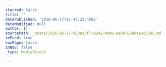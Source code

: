 ```yaml
---
starred: false
title: ''
datePublished: '2016-06-17T15:47:22.450Z'
dateModified: null
author: []
sourcePath: _posts/2016-06-17-d23ac3f7-9841-4ba0-ae8d-85e6ae2c3885.md
inFeed: true
hasPage: false
inNav: false
_type: MediaObject

---
```

